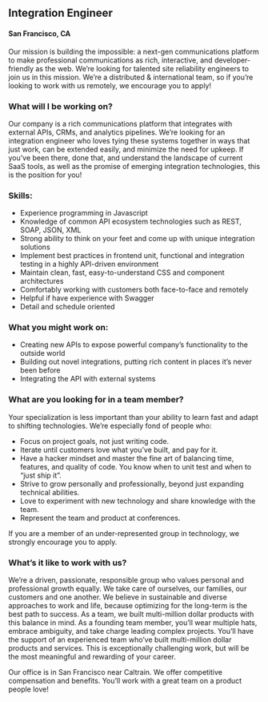 ## Integration Engineer
#### San Francisco, CA

Our mission is building the impossible: a next-gen communications platform to make professional communications as rich, interactive, and developer-friendly as the web. We’re looking for talented site reliability engineers to join us in this mission.
We’re a distributed & international team, so if you’re looking to work with us remotely, we encourage you to apply!

### What will I be working on?
Our company is a rich communications platform that integrates with external APIs, CRMs, and analytics pipelines. We’re looking for an integration engineer who loves tying these systems together in ways that just work, can be extended easily, and minimize the need for upkeep. If you’ve been there, done that, and understand the landscape of current SaaS tools, as well as the promise of emerging integration technologies, this is the position for you!

### Skills:
+	Experience programming in Javascript
+	Knowledge of common API ecosystem technologies such as REST, SOAP, JSON, XML
+	Strong ability to think on your feet and come up with unique integration solutions
+	Implement best practices in frontend unit, functional and integration testing in a highly API-driven environment
+	Maintain clean, fast, easy-to-understand CSS and component architectures
+	Comfortably working with customers both face-to-face and remotely
+	Helpful if have experience with Swagger
+	Detail and schedule oriented

### What you might work on:
+	Creating new APIs to expose powerful company’s functionality to the outside world
+	Building out novel integrations, putting rich content in places it’s never been before
+	Integrating the API with external systems

### What are you looking for in a team member?
Your specialization is less important than your ability to learn fast and adapt to shifting technologies. We’re especially fond of people who:

+	Focus on project goals, not just writing code.
+	Iterate until customers love what you’ve built, and pay for it.
+	Have a hacker mindset and master the fine art of balancing time, features, and quality of code. You know when to unit test and when to “just ship it”.
+	Strive to grow personally and professionally, beyond just expanding technical abilities.
+	Love to experiment with new technology and share knowledge with the team.
+	Represent the team and product at conferences.

If you are a member of an under-represented group in technology, we strongly encourage you to apply.

### What’s it like to work with us?
We’re a driven, passionate, responsible group who values personal and professional growth equally. We take care of ourselves, our families, our customers and one another. We believe in sustainable and diverse approaches to work and life, because optimizing for the long-term is the best path to success. As a team, we built multi-million dollar products with this balance in mind.
As a founding team member, you’ll wear multiple hats, embrace ambiguity, and take charge leading complex projects. You’ll have the support of an experienced team who’ve built multi-million dollar products and services. This is exceptionally challenging work, but will be the most meaningful and rewarding of your career.

Our office is in San Francisco near Caltrain. We offer competitive compensation and benefits. You’ll work with a great team on a product people love!
